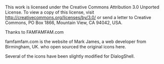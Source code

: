 This work is licensed under the Creative Commons Attribution 3.0 Unported License. To view a copy of this license, visit http://creativecommons.org/licenses/by/3.0/ or send a letter to Creative Commons, PO Box 1866, Mountain View, CA 94042, USA.

Thanks to FAMFAMFAM.com 

famfamfam.com is the website of Mark James, a web developer from Birmingham, UK. who open sourced the original icons here.

Several of the icons have been slightly modified for DialogShell.